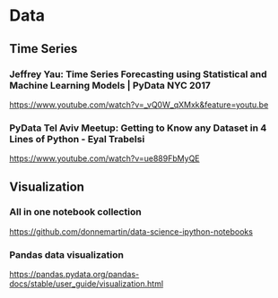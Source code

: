 
# Data

## Time Series

### Jeffrey Yau: Time Series Forecasting using Statistical and Machine Learning Models | PyData NYC 2017

https://www.youtube.com/watch?v=_vQ0W_qXMxk&feature=youtu.be


### PyData Tel Aviv Meetup: Getting to Know any Dataset in 4 Lines of Python - Eyal Trabelsi

https://www.youtube.com/watch?v=ue889FbMyQE


## Visualization

### All in one notebook collection

https://github.com/donnemartin/data-science-ipython-notebooks

### Pandas data visualization

https://pandas.pydata.org/pandas-docs/stable/user_guide/visualization.html
